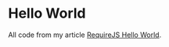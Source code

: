 # Hello World

All code from my article [RequireJS Hello World](http://www.ajostrow.me/thoughts/requirejs-hello-world).
